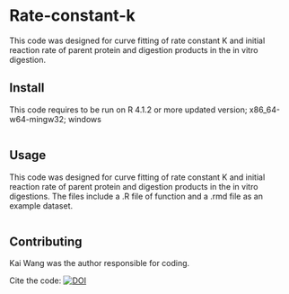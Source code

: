 # Rate-constant-k
This code was designed for curve fitting of rate constant K and initial reaction rate of parent protein and digestion products in the in vitro digestion. 

## Install
This code requires to be run on R 4.1.2 or more updated version; x86_64-w64-mingw32; windows
```
```

## Usage
This code was designed for curve fitting of rate constant K and initial reaction rate of parent protein and digestion products in the in vitro digestions. The files include 
a .R file of function and a .rmd file as an example dataset.
```
```

## Contributing
Kai Wang was the author responsible for coding. 

Cite the code: [![DOI](https://www.zenodo.org/badge/476370918.svg)](https://www.zenodo.org/badge/latestdoi/476370918)
